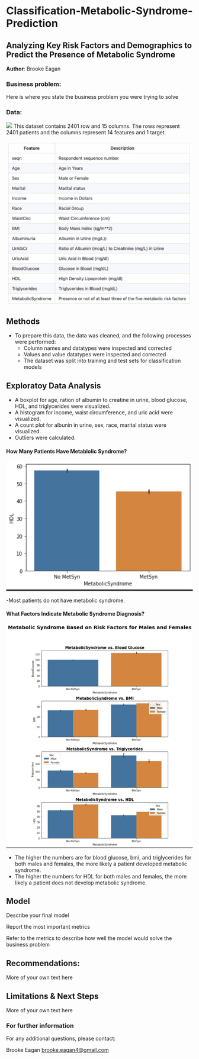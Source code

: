 # Classification-Metabolic-Syndrome-Prediction
## Analyzing Key Risk Factors and Demographics to Predict the Presence of Metabolic Syndrome 

**Author**: Brooke Eagan

### Business problem:

Here is where you state the business problem you were trying to solve


### Data:
<img src = "Metabolic  Syndrome.csv">
This dataset contains 2401 row and 15 columns. The rows represent 2401 patients and the columns represent 14 features and 1 target.
<p align = "center"> 
  <img src = "Metabolic Syndrome Data Dictionary.png"> 
</p>

## Methods
- To prepare this data, the data was cleaned, and the following processes were performed:
  - Column names and datatypes were inspected and corrected 
  - Values and value datatypes were inspected and corrected
  - The dataset was split into training and test sets for classification models

## Exploratoy Data Analysis
- A boxplot for age, ration of albumin to creatine in urine, blood glucose, HDL, and triglycerides were visualized.
- A histogram for income, waist circumference, and uric acid were visualized.
- A count plot for albunin in urine, sex, race, marital status were visualized.
- Outliers were calculated.


#### How Many Patients Have Metablolic Syndrome?
<p align = "center"> 
  <img src = "https://raw.githubusercontent.com/Beagan19/Classification-Metabolic-Syndrome-Prediction/main/Metabolic Syndrome Count Plot.png">
</p>

-Most patients do not have metabolic syndrome.

#### What Factors Indicate Metabolic Syndrome Diagnosis?
<p align = "center"> 
  <img src = "https://raw.githubusercontent.com/Beagan19/Classification-Metabolic-Syndrome-Prediction/main/Presence of Metabolic Syndrome Based on Risk Factors.png">
</p>

- The higher the numbers are for blood glucose, bmi, and triglycerides for both males and females, the more likely a patient developed metabolic syndrome.
- The higher the numbers for HDL for both males and females, the more likely a patient does not develop metabolic syndrome.

## Model

Describe your final model

Report the most important metrics

Refer to the metrics to describe how well the model would solve the business problem

## Recommendations:

More of your own text here


## Limitations & Next Steps

More of your own text here


### For further information


For any additional questions, please contact:

Brooke Eagan
brooke.eagan4@gmail.com
